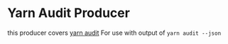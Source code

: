 # Yarn Audit Producer

this producer covers
[yarn audit](https://classic.yarnpkg.com/lang/en/docs/cli/audit/)
For use with output of `yarn audit --json`
